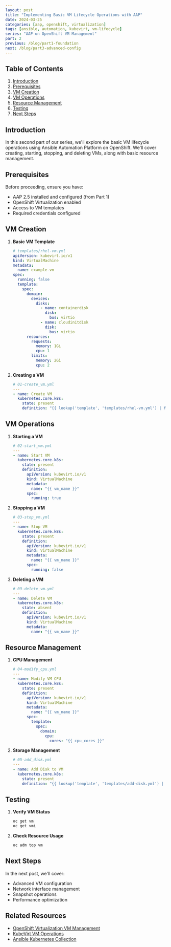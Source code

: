 ```yaml
---
layout: post
title: "Implementing Basic VM Lifecycle Operations with AAP"
date: 2024-03-25
categories: [aap, openshift, virtualization]
tags: [ansible, automation, kubevirt, vm-lifecycle]
series: "AAP on OpenShift VM Management"
part: 2
previous: /blog/part1-foundation
next: /blog/part3-advanced-config
---
```


## Table of Contents
1. [Introduction](#introduction)
2. [Prerequisites](#prerequisites)
3. [VM Creation](#vm-creation)
4. [VM Operations](#vm-operations)
5. [Resource Management](#resource-management)
6. [Testing](#testing)
7. [Next Steps](#next-steps)

## Introduction
In this second part of our series, we'll explore the basic VM lifecycle operations using Ansible Automation Platform on OpenShift. We'll cover creating, starting, stopping, and deleting VMs, along with basic resource management.

## Prerequisites
Before proceeding, ensure you have:
- AAP 2.5 installed and configured (from Part 1)
- OpenShift Virtualization enabled
- Access to VM templates
- Required credentials configured

## VM Creation
1. **Basic VM Template**
   ```yaml
   # templates/rhel-vm.yml
   apiVersion: kubevirt.io/v1
   kind: VirtualMachine
   metadata:
     name: example-vm
   spec:
     running: false
     template:
       spec:
         domain:
           devices:
             disks:
               - name: containerdisk
                 disk:
                   bus: virtio
               - name: cloudinitdisk
                 disk:
                   bus: virtio
         resources:
           requests:
             memory: 1Gi
             cpu: 1
           limits:
             memory: 2Gi
             cpu: 2
   ```

2. **Creating a VM**
   ```yaml
   # 01-create_vm.yml
   ---
   - name: Create VM
     kubernetes.core.k8s:
       state: present
       definition: "{{ lookup('template', 'templates/rhel-vm.yml') | from_yaml }}"
   ```

## VM Operations
1. **Starting a VM**
   ```yaml
   # 02-start_vm.yml
   ---
   - name: Start VM
     kubernetes.core.k8s:
       state: present
       definition:
         apiVersion: kubevirt.io/v1
         kind: VirtualMachine
         metadata:
           name: "{{ vm_name }}"
         spec:
           running: true
   ```

2. **Stopping a VM**
   ```yaml
   # 03-stop_vm.yml
   ---
   - name: Stop VM
     kubernetes.core.k8s:
       state: present
       definition:
         apiVersion: kubevirt.io/v1
         kind: VirtualMachine
         metadata:
           name: "{{ vm_name }}"
         spec:
           running: false
   ```

3. **Deleting a VM**
   ```yaml
   # 09-delete_vm.yml
   ---
   - name: Delete VM
     kubernetes.core.k8s:
       state: absent
       definition:
         apiVersion: kubevirt.io/v1
         kind: VirtualMachine
         metadata:
           name: "{{ vm_name }}"
   ```

## Resource Management
1. **CPU Management**
   ```yaml
   # 04-modify_cpu.yml
   ---
   - name: Modify VM CPU
     kubernetes.core.k8s:
       state: present
       definition:
         apiVersion: kubevirt.io/v1
         kind: VirtualMachine
         metadata:
           name: "{{ vm_name }}"
         spec:
           template:
             spec:
               domain:
                 cpu:
                   cores: "{{ cpu_cores }}"
   ```

2. **Storage Management**
   ```yaml
   # 05-add_disk.yml
   ---
   - name: Add Disk to VM
     kubernetes.core.k8s:
       state: present
       definition: "{{ lookup('template', 'templates/add-disk.yml') | from_yaml }}"
   ```

## Testing
1. **Verify VM Status**
   ```bash
   oc get vm
   oc get vmi
   ```

2. **Check Resource Usage**
   ```bash
   oc adm top vm
   ```

## Next Steps
In the next post, we'll cover:
- Advanced VM configuration
- Network interface management
- Snapshot operations
- Performance optimization

## Related Resources
- [OpenShift Virtualization VM Management](https://docs.openshift.com/container-platform/4.18/virt/vm_management/vm_management.html)
- [KubeVirt VM Operations](https://kubevirt.io/user-guide/docs/latest/operations/virtual_machines.html)
- [Ansible Kubernetes Collection](https://docs.ansible.com/ansible/latest/collections/kubernetes/core/k8s_module.html) 